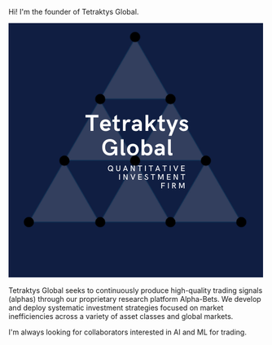 Hi!  I'm the founder of Tetraktys Global. 

![Tetraktys logo](TetraktysGlobal.png)

Tetraktys Global seeks to continuously produce high-quality trading signals (alphas) through our proprietary research platform Alpha-Bets. We develop and deploy systematic investment strategies focused on market inefficiencies across a variety of asset classes and global markets.

I'm always looking for collaborators interested in AI and ML for trading. 

<!--
**johncousins/johncousins** is a ✨ _special_ ✨ repository because its `README.md` (this file) appears on your GitHub profile.

Here are some ideas to get you started:

- 🔭 I’m currently working on ...
- 🌱 I’m currently learning ...
- 👯 I’m looking to collaborate on ...
- 🤔 I’m looking for help with ...
- 💬 Ask me about ...
- 📫 How to reach me: ...
- 😄 Pronouns: ...
- ⚡ Fun fact: ...
-->
